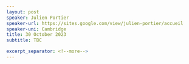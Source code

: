 ```yaml
---
layout: post
speaker: Julien Portier
speaker-url: https://sites.google.com/view/julien-portier/accueil
speaker-uni: Cambridge
title: 30 October 2023
subtitle: TBC

excerpt_separator: <!--more-->
---
```





<!--more-->
